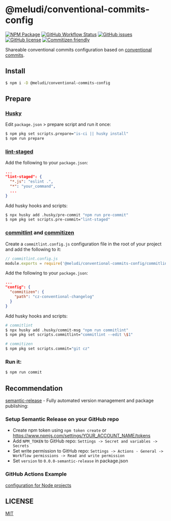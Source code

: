 # @meludi/conventional-commits-config

[![NPM Package][npm-badge]][npm-link]
[![GitHub Workflow Status][workflow-badge]][workflow-link]
[![GitHub issues][issues-badge]][issues-link]
[![GitHub license][license-badge]][license-link]
[![Commitizen friendly][commitizen-badge]][commitizen-link]

Shareable conventional commits configuration based on [conventional commits](https://www.conventionalcommits.org/en/v1.0.0/).

## Install

```sh
$ npm i -D @meludi/conventional-commits-config
```

## Prepare

### [Husky](https://github.com/typicode/husky)

Edit `package.json` > prepare script and run it once:

```sh
$ npm pkg set scripts.prepare="is-ci || husky install"
$ npm run prepare
```

### [lint-staged](https://github.com/okonet/lint-staged)

Add the following to your `package.json`:

```json
...
"lint-staged": {
  "*.js": "eslint .",
  "*": "your_command",
  ...
}
```

Add husky hooks and scripts:

```sh
$ npx husky add .husky/pre-commit "npm run pre-commit"
$ npm pkg set scripts.pre-commit="lint-staged"
```

### [commitlint](https://github.com/conventional-changelog/commitlint) and [commitizen](https://github.com/commitizen/cz-cli)

Create a `commitlint.config.js` configuration file in the root of your project and add the following to it:

```js
// commitlint.config.js
module.exports = require('@meludi/conventional-commits-config/commitlint.config');
```

Add the following to your `package.json`:

```json
...
"config": {
  "commitizen": {
    "path": "cz-conventional-changelog"
  }
}
```

Add husky hooks and scripts:

```sh
# commitlint
$ npx husky add .husky/commit-msg "npm run commitlint"
$ npm pkg set scripts.commitlint="commitlint --edit \$1"

# commitizen
$ npm pkg set scripts.commit="git cz"
```

### Run it:

```sh
$ npm run commit
```

## Recommendation

[semantic-release](https://github.com/semantic-release/semantic-release) - Fully automated version management and package publishing:

### Setup Semantic Release on your GitHub repo

- Create npm token using `npm token create` or https://www.npmjs.com/settings/YOUR_ACCOUNT_NAME/tokens
- Add `NPM_TOKEN` to GitHub repo: `Settings -> Secret and variables -> Secrets`
- Set write permission to GitHub repo: `Settings -> Actions - General -> Workflow permissions -> Read and write permission`
- Set `version` to `0.0.0-semantic-release` in package.json

### GitHub Actions Example

[configuration for Node projects](https://github.com/meludi/conventional-commits-config/tree/main/.github)

## LICENSE

[MIT](LICENSE)

[commitizen-badge]: https://img.shields.io/badge/commitizen-friendly-brightgreen.svg
[commitizen-link]: http://commitizen.github.io/cz-cli/
[doc-badge]: https://img.shields.io/badge/docs-readme-orange.svg?style=flat-square
[npm-badge]: https://img.shields.io/npm/v/@meludi/conventional-commits-config.svg
[npm-link]: https://www.npmjs.com/package/@meludi/conventional-commits-config
[issues-badge]: https://img.shields.io/github/issues/meludi/conventional-commits-config
[issues-link]: https://github.com/meludi/stylelint-config/issues
[license-badge]: https://img.shields.io/github/license/meludi/conventional-commits-config
[license-link]: https://github.com/meludi/conventional-commits-config/blob/main/LICENSE
[workflow-badge]: https://img.shields.io/github/actions/workflow/status/meludi/conventional-commits-config/ci
[workflow-link]: https://github.com/meludi/conventional-commits-config/actions/workflows/ci.yml
